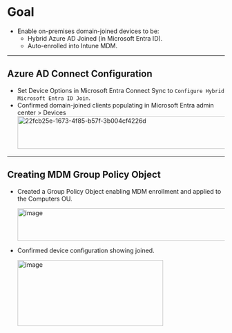 # Goal
- Enable on-premises domain-joined devices to be:
  - Hybrid Azure AD Joined (in Microsoft Entra ID).
  - Auto-enrolled into  Intune MDM.

---

## Azure AD Connect Configuration
- Set Device Options in Microsoft Entra Connect Sync to `Configure Hybrid Microsoft Entra ID Join`.
- Confirmed domain-joined clients populating in Microsoft Entra admin center > Devices
  <img width="670" height="76" alt="22fcb25e-1673-4f85-b57f-3b004cf4226d" src="https://github.com/user-attachments/assets/e6c75e81-2a2d-46a4-8bfe-f24ce81f6766" />

---

## Creating MDM Group Policy Object
- Created a Group Policy Object enabling MDM enrollment and applied to the Computers OU.
  
  <img width="487" height="75" alt="image" src="https://github.com/user-attachments/assets/ba6a7282-7426-4968-b1e4-48eb25c65f09" />

- Confirmed device configuration showing joined.
  
  <img width="337" height="153" alt="image" src="https://github.com/user-attachments/assets/c27b8ae4-3a85-42fc-bda5-514835fceddd" />
  
